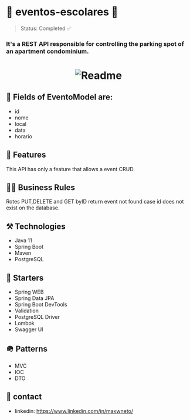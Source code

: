 <h1> 🏫 eventos-escolares 🏫</h1>

> Status: Completed ✅

### It's a REST API responsible for controlling the parking spot of an apartment condominium.

<h1 align="center">
  <img alt="Readme" title="Readme" src="https://user-images.githubusercontent.com/87916631/167319984-3d893f26-3c98-45d9-af6f-3de3105b905f.png"/>
</h1>



## 🔘 Fields of EventoModel are:
+ id
+ nome
+ local
+ data
+ horario


## 📔 Features
This API has only a feature that allows a event CRUD.

## 🤝🏽 Business Rules
Rotes PUT,DELETE and GET byID return event not found case id does not exist on the database.

## ⚒️ Technologies
+ Java 11
+ Spring Boot
+ Maven
+ PostgreSQL

## 🌱 Starters
+ Spring WEB
+ Spring Data JPA
+ Spring Boot DevTools
+ Validation
+ PostgreSQL Driver
+ Lombok
+ Swagger UI

## 🪖 Patterns
+ MVC
+ IOC
+ DTO

## 📲 contact
+ linkedin: https://www.linkedin.com/in/maxwneto/
